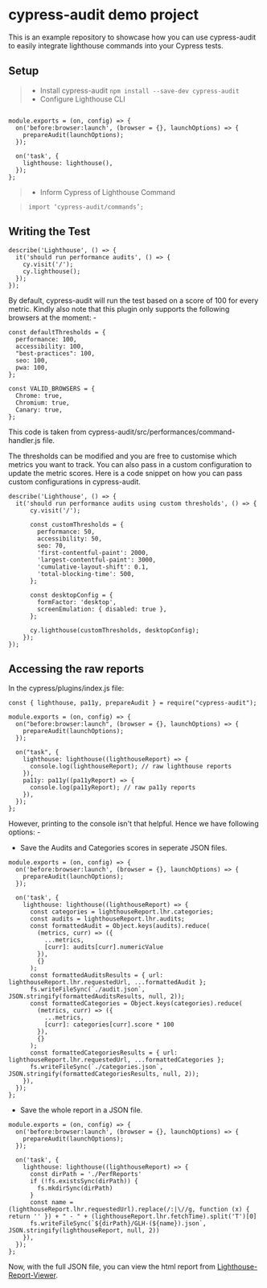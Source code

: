 # cypress-audit demo project

This is an example repository to showcase how you can use cypress-audit to easily integrate lighthouse commands into your Cypress tests.

## Setup 
>*  Install cypress-audit
>```npm install --save-dev cypress-audit```
>*  Configure Lighthouse CLI

```const { lighthouse, prepareAudit } = require('cypress-audit');

module.exports = (on, config) => {
  on('before:browser:launch', (browser = {}, launchOptions) => {
    prepareAudit(launchOptions);
  });

  on('task', {
    lighthouse: lighthouse(),
  });
};
```
>*  Inform Cypress of Lighthouse Command

> ```import ‘cypress-audit/commands’;```


## Writing the Test

```
describe('Lighthouse', () => {
  it('should run performance audits', () => {
    cy.visit('/');
    cy.lighthouse();
  });
});
```

By default, cypress-audit will run the test based on a score of 100 for every metric. Kindly also note that this plugin only supports the following browsers at the moment: -
```
const defaultThresholds = {
  performance: 100,
  accessibility: 100,
  "best-practices": 100,
  seo: 100,
  pwa: 100,
};

const VALID_BROWSERS = {
  Chrome: true,
  Chromium: true,
  Canary: true,
};
```

This code is taken from cypress-audit/src/performances/command-handler.js file.

The thresholds can be modified and you are free to customise which metrics you want to track. You can also pass in a custom configuration to update the metric scores. Here is a code snippet on how you can pass custom configurations in cypress-audit.

```
describe('Lighthouse', () => {
  it('should run performance audits using custom thresholds', () => {
      cy.visit('/');

      const customThresholds = {
        performance: 50,
        accessibility: 50,
        seo: 70,
        'first-contentful-paint': 2000,
        'largest-contentful-paint': 3000,
        'cumulative-layout-shift': 0.1,
        'total-blocking-time': 500,
      };

      const desktopConfig = {
        formFactor: 'desktop',
        screenEmulation: { disabled: true },
      };

      cy.lighthouse(customThresholds, desktopConfig);
    });
});
```

## Accessing the raw reports

In the cypress/plugins/index.js file:
```
const { lighthouse, pa11y, prepareAudit } = require("cypress-audit");

module.exports = (on, config) => {
  on("before:browser:launch", (browser = {}, launchOptions) => {
    prepareAudit(launchOptions);
  });

  on("task", {
    lighthouse: lighthouse((lighthouseReport) => {
      console.log(lighthouseReport); // raw lighthouse reports
    }),
    pa11y: pa11y((pa11yReport) => {
      console.log(pa11yReport); // raw pa11y reports
    }),
  });
};
```

However, printing to the console isn't that helpful. Hence we have following options: -
* Save the Audits and Categories scores in seperate JSON files. 
```
module.exports = (on, config) => {
  on('before:browser:launch', (browser = {}, launchOptions) => {
    prepareAudit(launchOptions);
  });

  on('task', {
    lighthouse: lighthouse((lighthouseReport) => {
      const categories = lighthouseReport.lhr.categories;
      const audits = lighthouseReport.lhr.audits;
      const formattedAudit = Object.keys(audits).reduce(
        (metrics, curr) => ({
          ...metrics,
          [curr]: audits[curr].numericValue
        }),
        {}
      );
      const formattedAuditsResults = { url: lighthouseReport.lhr.requestedUrl, ...formattedAudit };
      fs.writeFileSync(`./audit.json`, JSON.stringify(formattedAuditsResults, null, 2));
      const formattedCategories = Object.keys(categories).reduce(
        (metrics, curr) => ({
          ...metrics,
          [curr]: categories[curr].score * 100
        }),
        {}
      );
      const formattedCategoriesResults = { url: lighthouseReport.lhr.requestedUrl, ...formattedCategories };
      fs.writeFileSync(`./categories.json`, JSON.stringify(formattedCategoriesResults, null, 2));
    }),
  });
};
```
* Save the whole report in a JSON file.

```
module.exports = (on, config) => {
  on('before:browser:launch', (browser = {}, launchOptions) => {
    prepareAudit(launchOptions);
  });

  on('task', {
    lighthouse: lighthouse((lighthouseReport) => {
      const dirPath = './PerfReports'
      if (!fs.existsSync(dirPath)) {
        fs.mkdirSync(dirPath)
      }
      const name = (lighthouseReport.lhr.requestedUrl).replace(/:|\//g, function (x) { return '' }) + " - " + (lighthouseReport.lhr.fetchTime).split('T')[0]
      fs.writeFileSync(`${dirPath}/GLH-(${name}).json`, JSON.stringify(lighthouseReport, null, 2))
    }),
  });
};
```

Now, with the full JSON file, you can view the html report from [Lighthouse-Report-Viewer](https://googlechrome.github.io/lighthouse/viewer/). 










